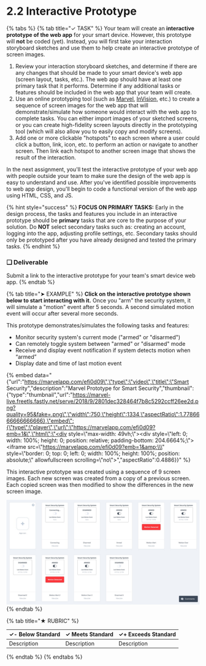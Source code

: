 # 2.2 Interactive Prototype

{% tabs %}
{% tab title="✓ TASK" %}
Your team will create an **interactive prototype of the web app** for your smart device. However, this prototype will **not** be coded \(yet\). Instead, you will first take your interaction storyboard sketches and use them to help create an interactive prototype of screen images.

1. Review your interaction storyboard sketches, and determine if there are any changes that should be made to your smart device's web app \(screen layout, tasks, etc.\). The web app should have at least one primary task that it performs. Determine if any additional tasks or features should be included in the web app that your team will create.
2. Use an online prototyping tool \(such as [Marvel](https://marvelapp.com/), [InVision](https://www.invisionapp.com/), etc.\) to create a sequence of screen images for the web app that will demonstrate/simulate how someone would interact with the web app to complete tasks. You can either import images of your sketched screens, or you can create high-fidelity screen layouts directly in the prototyping tool \(which will also allow you to easily copy and modify screens\).
3. Add one or more clickable "hotspots" to each screen where a user could click a button, link, icon, etc. to perform an action or navigate to another screen. Then link each hotspot to another screen image that shows the result of the interaction.

In the next assignment, you'll test the interactive prototype of your web app with people outside your team to make sure the design of the web app is easy to understand and use. After you've identified possible improvements to web app design, you'll begin to code a functional version of the web app using HTML, CSS, and JS.

{% hint style="success" %}
**FOCUS ON PRIMARY TASKS:**  Early in the design process, the tasks and features you include in an interactive prototype should be **primary** tasks that are core to the purpose of your solution. Do **NOT** select secondary tasks such as: creating an account, logging into the app, adjusting profile settings, etc.  Secondary tasks should only be prototyped after you have already designed and tested the primary tasks.
{% endhint %}

### **❏ Deliverable**

Submit a link to the interactive prototype for your team's smart device web app.
{% endtab %}

{% tab title="➤ EXAMPLE" %}
**Click on the interactive prototype shown below to start interacting with it.** Once you "arm" the security system, it will simulate a "motion" event after 5 seconds.  A second simulated motion event will occur after several more seconds.

This prototype demonstrates/simulates the following tasks and features:

* Monitor security system's current mode \("armed" or "disarmed"\)
* Can remotely toggle system between "armed" or "disarmed" mode
* Receive and display event notification if system detects motion when “armed”
* Display date and time of last motion event

{% embed data="{\"url\":\"https://marvelapp.com/efi0d09\",\"type\":\"video\",\"title\":\"Smart Security\",\"description\":\"Marvel Prototype for Smart Security\",\"thumbnail\":{\"type\":\"thumbnail\",\"url\":\"https://marvel-live.freetls.fastly.net/serve/2018/9/2801dec328464f7b8c5292ccff26ee2d.png?quality=95&fake=.png\",\"width\":750,\"height\":1334,\"aspectRatio\":1.7786666666666666},\"embed\":{\"type\":\"player\",\"url\":\"https://marvelapp.com/efi0d09?emb=1&\",\"html\":\"<div style=\\\"max-width: 49vh;\\\"><div style=\\\"left: 0; width: 100%; height: 0; position: relative; padding-bottom: 204.6664%;\\\"><iframe src=\\\"https://marvelapp.com/efi0d09?emb=1&amp;\\\" style=\\\"border: 0; top: 0; left: 0; width: 100%; height: 100%; position: absolute;\\\" allowfullscreen scrolling=\\\"no\\\"></iframe></div></div>\",\"aspectRatio\":0.4886}}" %}

This interactive prototype was created using a sequence of 9 screen images. Each new screen was created from a copy of a previous screen. Each copied screen was then modified to show the differences in the new screen image.

![Screen Images for Interactive Prototype](../../.gitbook/assets/smart-security-screens.jpg)
{% endtab %}

{% tab title="★ RUBRIC" %}


| **✓- Below Standard** | **✓ Meets Standard** | **✓+ Exceeds Standard** |
| :--- | :--- | :--- |
| Description | Description | Description |
{% endtab %}
{% endtabs %}

